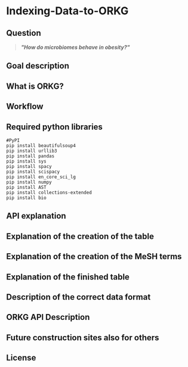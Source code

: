 # Indexing-Data-to-ORKG

## Question
> ___"How do microbiomes behave in obesity?"___

## Goal description


## What is ORKG?


## Workflow


## Required python libraries
```
#PyPI
pip install beautifulsoup4
pip install urllib3
pip install pandas
pip install sys
pip install spacy
pip install scispacy
pip install en_core_sci_lg
pip install numpy 
pip install AST
pip install collections-extended
pip install bio
```

## API explanation 


## Explanation of the creation of the table


## Explanation of the creation of the MeSH terms


## Explanation of the finished table


## Description of the correct data format


## ORKG API Description


## Future construction sites also for others


## License